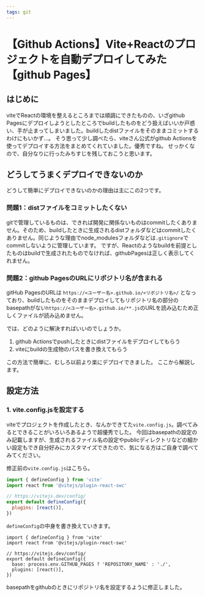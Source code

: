 ```yaml
---
tags: git
---
```

# 【Github Actions】Vite+Reactのプロジェクトを自動デプロイしてみた【github Pages】

## はじめに
viteでReactの環境を整えるところまでは順調にできたものの、いざgithub Pagesにデプロイしようとしたところでbuildしたものをどう扱えばいいか戸惑い、手が止まってしまいました。buildしたdistファイルをそのままコミットするわけにもいかず...。
そう思って少し調べたら、viteさん公式がgithub Actionsを使ってデプロイする方法をまとめてくれていました。優秀ですね。
せっかくなので、自分なりに行ったみちすじを残しておこうと思います。

## どうしてうまくデプロイできないのか
どうして簡単にデプロイできないのかの理由は主にこの2つです。

### 問題1：distファイルをコミットしたくない
gitで管理しているものは、できれば開発に関係ないものはcommitしたくありません。そのため、buildしたときに生成されるdistフォルダなどはcommitしたくありません。同じような理由でnode_modulesフォルダなどは`.gitignore`でcommitしないように管理しています。
ですが、Reactのようなbuildを前提としたものはbuildで生成されたものでなければ、githubPagesは正しく表示してくれません。

### 問題2：github PagesのURLにリポジトリ名が含まれる
gitHub PagesのURLは `https://<ユーザー名>.github.io/<リポジトリ名>/` となっており、buildしたものをそのままデプロイしてもリポジトリ名の部分のbasepathがない`https://<ユーザー名>.github.io/**.js`のURLを読み込むため正しくファイルが読み込めません。

では、どのように解決すればいいのでしょうか。
1. github Actionsでpushしたときにdistファイルをデプロイしてもらう
1. viteにbuildの生成物のパスを書き換えてもらう

この方法で簡単に、むしろ以前より楽にデプロイできました。
ここから解説します。

## 設定方法
### 1. vite.config.jsを設定する
viteでプロジェクトを作成したとき、なんかできてた`vite.config.js`。調べてみるとできることがいろいろあるようで超優秀でした。
今回はbasepathの設定のみ記載しますが、生成されるファイル名の設定やpublicディレクトリなどの細かい設定もでき自分好みにカスタマイズできたので、気になる方はご自身で調べてみてください。

修正前の`vite.config.js`はこちら。

```vite.config.js
import { defineConfig } from 'vite'
import react from '@vitejs/plugin-react-swc'

// https://vitejs.dev/config/
export default defineConfig({
  plugins: [react()],
})
```

`defineConfig`の中身を書き換えていきます。

```diff_javascript:defineConfig
import { defineConfig } from 'vite'
import react from '@vitejs/plugin-react-swc'

// https://vitejs.dev/config/
export default defineConfig({
  base: process.env.GITHUB_PAGES ? 'REPOSITORY_NAME' : './',
  plugins: [react()],
})
```

basepathをgithubのときにリポジトリ名を設定するように修正しました。

###   